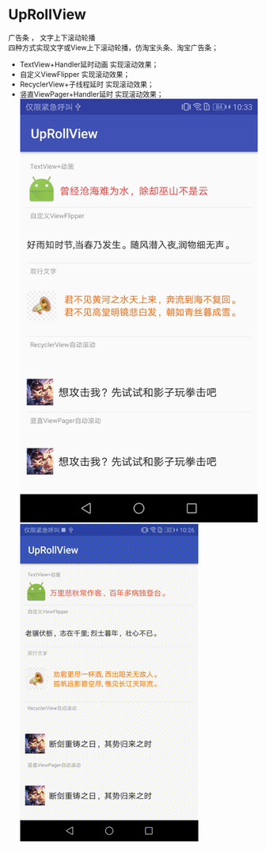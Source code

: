 # UpRollView
广告条 ， 文字上下滚动轮播<br/>
四种方式实现文字或View上下滚动轮播，仿淘宝头条、淘宝广告条；<br/>
- TextView+Handler延时动画 实现滚动效果；
- 自定义ViewFlipper 实现滚动效果；
- RecyclerView+子线程延时 实现滚动效果；
- 竖直ViewPager+Handler延时 实现滚动效果；
![效果图](https://github.com/CuiChenbo/UpRollView/blob/master/images/TI00603103833.jpg)
![运行时动态图](https://github.com/CuiChenbo/UpRollView/blob/master/images/T823.gif)
